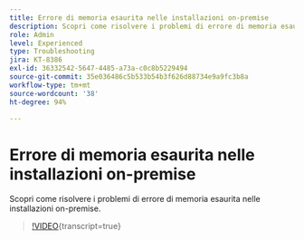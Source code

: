 ```yaml
---
title: Errore di memoria esaurita nelle installazioni on-premise
description: Scopri come risolvere i problemi di errore di memoria esaurita nelle installazioni on-premise.
role: Admin
level: Experienced
type: Troubleshooting
jira: KT-8386
exl-id: 36332542-5647-4485-a73a-c0c8b5229494
source-git-commit: 35e036486c5b533b54b3f626d88734e9a9fc3b8a
workflow-type: tm+mt
source-wordcount: '38'
ht-degree: 94%

---
```


# Errore di memoria esaurita nelle installazioni on-premise

Scopri come risolvere i problemi di errore di memoria esaurita nelle installazioni on-premise.

>[!VIDEO](https://video.tv.adobe.com/v/335891?quality=12&learn=on){transcript=true}
